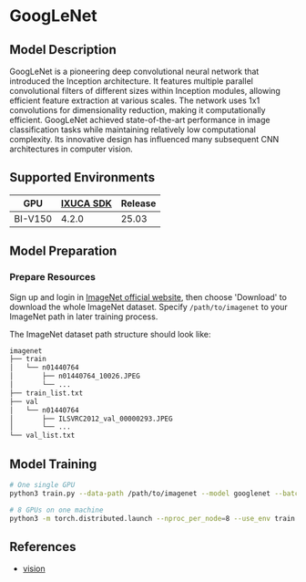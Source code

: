 # GoogLeNet

## Model Description

GoogLeNet is a pioneering deep convolutional neural network that introduced the Inception architecture. It features
multiple parallel convolutional filters of different sizes within Inception modules, allowing efficient feature
extraction at various scales. The network uses 1x1 convolutions for dimensionality reduction, making it computationally
efficient. GoogLeNet achieved state-of-the-art performance in image classification tasks while maintaining relatively
low computational complexity. Its innovative design has influenced many subsequent CNN architectures in computer vision.

## Supported Environments

| GPU    | [IXUCA SDK](https://gitee.com/deep-spark/deepspark#%E5%A4%A9%E6%95%B0%E6%99%BA%E7%AE%97%E8%BD%AF%E4%BB%B6%E6%A0%88-ixuca) | Release |
|--------|-----------|---------|
| BI-V150 | 4.2.0     |  25.03  |

## Model Preparation

### Prepare Resources

Sign up and login in [ImageNet official website](https://www.image-net.org/index.php), then choose 'Download' to
download the whole ImageNet dataset. Specify `/path/to/imagenet` to your ImageNet path in later training process.

The ImageNet dataset path structure should look like:

```bash
imagenet
├── train
│   └── n01440764
│       ├── n01440764_10026.JPEG
│       └── ...
├── train_list.txt
├── val
│   └── n01440764
│       ├── ILSVRC2012_val_00000293.JPEG
│       └── ...
└── val_list.txt
```

## Model Training

```bash
# One single GPU
python3 train.py --data-path /path/to/imagenet --model googlenet --batch-size 512

# 8 GPUs on one machine
python3 -m torch.distributed.launch --nproc_per_node=8 --use_env train.py --data-path /path/to/imagenet --model googlenet --batch-size 512 --wd 0.000001
```

## References

- [vision](https://github.com/pytorch/vision/blob/main/torchvision/models/googlenet.py)

